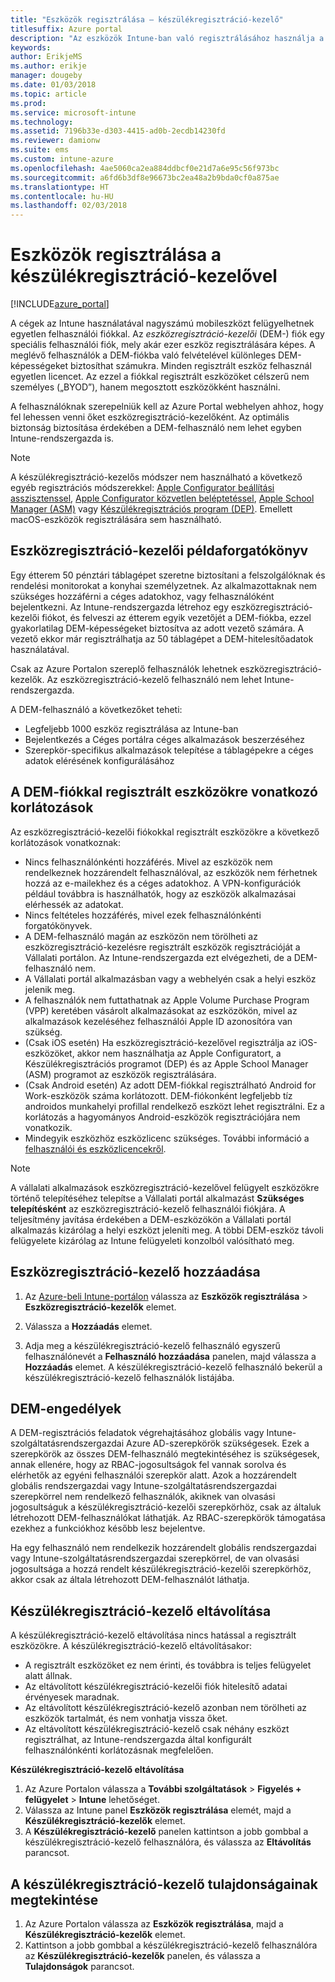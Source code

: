 ```yaml
---
title: "Eszközök regisztrálása – készülékregisztráció-kezelő"
titlesuffix: Azure portal
description: "Az eszközök Intune-ban való regisztrálásához használja a készülékregisztráció-kezelői fiókot. \""
keywords: 
author: ErikjeMS
ms.author: erikje
manager: dougeby
ms.date: 01/03/2018
ms.topic: article
ms.prod: 
ms.service: microsoft-intune
ms.technology: 
ms.assetid: 7196b33e-d303-4415-ad0b-2ecdb14230fd
ms.reviewer: damionw
ms.suite: ems
ms.custom: intune-azure
ms.openlocfilehash: 4ae5060ca2ea884ddbcf0e21d7a6e95c56f973bc
ms.sourcegitcommit: a6fd6b3df8e96673bc2ea48a2b9bda0cf0a875ae
ms.translationtype: HT
ms.contentlocale: hu-HU
ms.lasthandoff: 02/03/2018
---
```

# <a name="enroll-devices-using-device-enrollment-manager"></a>Eszközök regisztrálása a készülékregisztráció-kezelővel

[!INCLUDE[azure_portal](./includes/azure_portal.md)]

A cégek az Intune használatával nagyszámú mobileszközt felügyelhetnek egyetlen felhasználói fiókkal. Az *eszközregisztráció-kezelői* (DEM-) fiók egy speciális felhasználói fiók, mely akár ezer eszköz regisztrálására képes. A meglévő felhasználók a DEM-fiókba való felvételével különleges DEM-képességeket biztosíthat számukra. Minden regisztrált eszköz felhasznál egyetlen licencet. Az ezzel a fiókkal regisztrált eszközöket célszerű nem személyes („BYOD”), hanem megosztott eszközökként használni.  

A felhasználóknak szerepelniük kell az Azure Portal webhelyen ahhoz, hogy fel lehessen venni őket eszközregisztráció-kezelőként. Az optimális biztonság biztosítása érdekében a DEM-felhasználó nem lehet egyben Intune-rendszergazda is.

>[!NOTE]
>A készülékregisztráció-kezelős módszer nem használható a következő egyéb regisztrációs módszerekkel: [Apple Configurator beállítási asszisztenssel](apple-configurator-setup-assistant-enroll-ios.md), [Apple Configurator közvetlen beléptetéssel](apple-configurator-direct-enroll-ios.md), [Apple School Manager (ASM)](apple-school-manager-set-up-ios.md) vagy [Készülékregisztrációs program (DEP)](device-enrollment-program-enroll-ios.md). Emellett macOS-eszközök regisztrálására sem használható.

## <a name="example-of-a-device-enrollment-manager-scenario"></a>Eszközregisztráció-kezelői példaforgatókönyv

Egy étterem 50 pénztári táblagépet szeretne biztosítani a felszolgálóknak és rendelési monitorokat a konyhai személyzetnek. Az alkalmazottaknak nem szükséges hozzáférni a céges adatokhoz, vagy felhasználóként bejelentkezni. Az Intune-rendszergazda létrehoz egy eszközregisztráció-kezelői fiókot, és felveszi az étterem egyik vezetőjét a DEM-fiókba, ezzel gyakorlatilag DEM-képességeket biztosítva az adott vezető számára. A vezető ekkor már regisztrálhatja az 50 táblagépet a DEM-hitelesítőadatok használatával.

Csak az Azure Portalon szereplő felhasználók lehetnek eszközregisztráció-kezelők. Az eszközregisztráció-kezelő felhasználó nem lehet Intune-rendszergazda.

A DEM-felhasználó a következőket teheti:

-   Legfeljebb 1000 eszköz regisztrálása az Intune-ban
-   Bejelentkezés a Céges portálra céges alkalmazások beszerzéséhez
-   Szerepkör-specifikus alkalmazások telepítése a táblagépekre a céges adatok elérésének konfigurálásához

## <a name="limitations-of-devices-that-are-enrolled-with-a-dem-account"></a>A DEM-fiókkal regisztrált eszközökre vonatkozó korlátozások

Az eszközregisztráció-kezelői fiókokkal regisztrált eszközökre a következő korlátozások vonatkoznak:

  - Nincs felhasználónkénti hozzáférés. Mivel az eszközök nem rendelkeznek hozzárendelt felhasználóval, az eszközök nem férhetnek hozzá az e-mailekhez és a céges adatokhoz. A VPN-konfigurációk például továbbra is használhatók, hogy az eszközök alkalmazásai elérhessék az adatokat.
  - Nincs feltételes hozzáférés, mivel ezek felhasználónkénti forgatókönyvek.
  - A DEM-felhasználó magán az eszközön nem törölheti az eszközregisztráció-kezelésre regisztrált eszközök regisztrációját a Vállalati portálon. Az Intune-rendszergazda ezt elvégezheti, de a DEM-felhasználó nem.
  - A Vállalati portál alkalmazásban vagy a webhelyén csak a helyi eszköz jelenik meg.
  - A felhasználók nem futtathatnak az Apple Volume Purchase Program (VPP) keretében vásárolt alkalmazásokat az eszközökön, mivel az alkalmazások kezeléséhez felhasználói Apple ID azonosítóra van szükség.
  - (Csak iOS esetén) Ha eszközregisztráció-kezelővel regisztrálja az iOS-eszközöket, akkor nem használhatja az Apple Configuratort, a Készülékregisztrációs programot (DEP) és az Apple School Manager (ASM) programot az eszközök regisztrálására.
  - (Csak Android esetén) Az adott DEM-fiókkal regisztrálható Android for Work-eszközök száma korlátozott. DEM-fiókonként legfeljebb tíz androidos munkahelyi profillal rendelkező eszközt lehet regisztrálni. Ez a korlátozás a hagyományos Android-eszközök regisztrációjára nem vonatkozik.
  - Mindegyik eszközhöz eszközlicenc szükséges. További információ a [felhasználói és eszközlicencekről](licenses-assign.md#how-user-and-device-licenses-affect-access-to-services).


> [!NOTE]
> A vállalati alkalmazások eszközregisztráció-kezelővel felügyelt eszközökre történő telepítéséhez telepítse a Vállalati portál alkalmazást **Szükséges telepítésként** az eszközregisztráció-kezelő felhasználói fiókjára.
> A teljesítmény javítása érdekében a DEM-eszközökön a Vállalati portál alkalmazás kizárólag a helyi eszközt jeleníti meg. A többi DEM-eszköz távoli felügyelete kizárólag az Intune felügyeleti konzolból valósítható meg.


## <a name="add-a-device-enrollment-manager"></a>Eszközregisztráció-kezelő hozzáadása

1.  Az [Azure-beli Intune-portálon](https://aka.ms/intuneportal) válassza az **Eszközök regisztrálása** > **Eszközregisztráció-kezelők** elemet.

2.  Válassza a **Hozzáadás** elemet.

3.  Adja meg a készülékregisztráció-kezelő felhasználó egyszerű felhasználónevét a **Felhasználó hozzáadása** panelen, majd válassza a **Hozzáadás** elemet. A készülékregisztráció-kezelő felhasználó bekerül a készülékregisztráció-kezelő felhasználók listájába.

## <a name="permissions-for-dem"></a>DEM-engedélyek

A DEM-regisztrációs feladatok végrehajtásához globális vagy Intune-szolgáltatásrendszergazdai Azure AD-szerepkörök szükségesek. Ezek a szerepkörök az összes DEM-felhasználó megtekintéséhez is szükségesek, annak ellenére, hogy az RBAC-jogosultságok fel vannak sorolva és elérhetők az egyéni felhasználói szerepkör alatt. Azok a hozzárendelt globális rendszergazdai vagy Intune-szolgáltatásrendszergazdai szerepkörrel nem rendelkező felhasználók, akiknek van olvasási jogosultságuk a készülékregisztráció-kezelői szerepkörhöz, csak az általuk létrehozott DEM-felhasználókat láthatják. Az RBAC-szerepkörök támogatása ezekhez a funkciókhoz később lesz bejelentve.

Ha egy felhasználó nem rendelkezik hozzárendelt globális rendszergazdai vagy Intune-szolgáltatásrendszergazdai szerepkörrel, de van olvasási jogosultsága a hozzá rendelt készülékregisztráció-kezelői szerepkörhöz, akkor csak az általa létrehozott DEM-felhasználót láthatja.

## <a name="remove-a-device-enrollment-manager"></a>Készülékregisztráció-kezelő eltávolítása

A készülékregisztráció-kezelő eltávolítása nincs hatással a regisztrált eszközökre. A készülékregisztráció-kezelő eltávolításakor:

-   A regisztrált eszközöket ez nem érinti, és továbbra is teljes felügyelet alatt állnak.
-   Az eltávolított készülékregisztráció-kezelői fiók hitelesítő adatai érvényesek maradnak.
-   Az eltávolított készülékregisztráció-kezelő azonban nem törölheti az eszközök tartalmát, és nem vonhatja vissza őket.
-   Az eltávolított készülékregisztráció-kezelő csak néhány eszközt regisztrálhat, az Intune-rendszergazda által konfigurált felhasználónkénti korlátozásnak megfelelően.

**Készülékregisztráció-kezelő eltávolítása**

1. Az Azure Portalon válassza a **További szolgáltatások** > **Figyelés + felügyelet** > **Intune** lehetőséget.
2. Válassza az Intune panel **Eszközök regisztrálása** elemét, majd a **Készülékregisztráció-kezelők** elemet.
3. A **Készülékregisztráció-kezelő** panelen kattintson a jobb gombbal a készülékregisztráció-kezelő felhasználóra, és válassza az **Eltávolítás** parancsot.

## <a name="view-the-properties-of-a-device-enrollment-manager"></a>A készülékregisztráció-kezelő tulajdonságainak megtekintése

1. Az Azure Portalon válassza az **Eszközök regisztrálása**, majd a **Készülékregisztráció-kezelők** elemet.
2. Kattintson a jobb gombbal a készülékregisztráció-kezelő felhasználóra az **Készülékregisztráció-kezelők** panelen, és válassza a **Tulajdonságok** parancsot.
